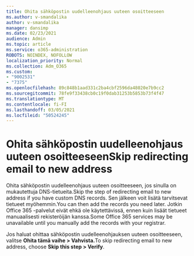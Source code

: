 ```yaml
---
title: Ohita sähköpostin uudelleenohjaus uuteen osoitteeseen
ms.author: v-smandalika
author: v-smandalika
manager: dansimp
ms.date: 02/23/2021
audience: Admin
ms.topic: article
ms.service: o365-administration
ROBOTS: NOINDEX, NOFOLLOW
localization_priority: Normal
ms.collection: Adm_O365
ms.custom:
- "9002531"
- "7375"
ms.openlocfilehash: 89c848b1aad331c2ba4cbf2596da48020e7b9cc2
ms.sourcegitcommit: 78fe9f33438cb0c19f0dab31253b5853b73f4f47
ms.translationtype: MT
ms.contentlocale: fi-FI
ms.lasthandoff: 03/05/2021
ms.locfileid: "50524245"
---
```

# <a name="skip-redirecting-email-to-new-address"></a><span data-ttu-id="93d16-102">Ohita sähköpostin uudelleenohjaus uuteen osoitteeseen</span><span class="sxs-lookup"><span data-stu-id="93d16-102">Skip redirecting email to new address</span></span>

<span data-ttu-id="93d16-103">Ohita sähköpostin uudelleenohjaus uuteen osoitteeseen, jos sinulla on mukautettuja DNS-tietueita.</span><span class="sxs-lookup"><span data-stu-id="93d16-103">Skip the step of redirecting email to new address if you have custom DNS records.</span></span> <span data-ttu-id="93d16-104">Sen jälkeen voit lisätä tarvitsevat tietueet myöhemmin.</span><span class="sxs-lookup"><span data-stu-id="93d16-104">You can then add the records you need later.</span></span> <span data-ttu-id="93d16-105">Jotkin Office 365 -palvelut eivät ehkä ole käytettävissä, ennen kuin lisäät tietueet manuaalisesti rekisteröijän kanssa.</span><span class="sxs-lookup"><span data-stu-id="93d16-105">Some Office 365 services may be unavailable until you manually add the records with your registrar.</span></span>

<span data-ttu-id="93d16-106">Jos haluat ohittaa sähköpostin uudelleenohjauksen uuteen osoitteeseen, valitse **Ohita tämä vaihe > Vahvista.**</span><span class="sxs-lookup"><span data-stu-id="93d16-106">To skip redirecting email to new address, choose **Skip this step > Verify**.</span></span>